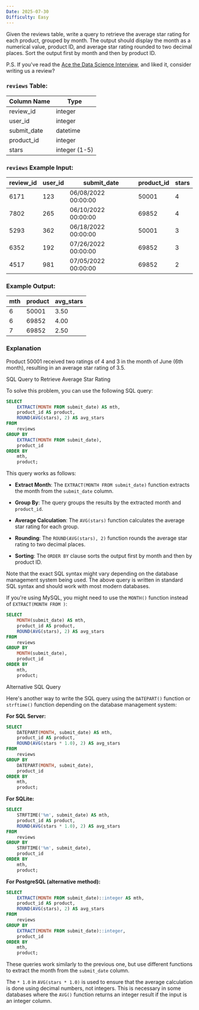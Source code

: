```yaml
---
Date: 2025-07-30
Difficulty: Easy
---
```

Given the reviews table, write a query to retrieve the average star rating for each product, grouped by month. The output should display the month as a numerical value, product ID, and average star rating rounded to two decimal places. Sort the output first by month and then by product ID.

P.S. If you've read the [Ace the Data Science Interview](https://amzn.to/3kF79Fx), and liked it, consider writing us a review?

### `reviews` Table:

|**Column Name**|**Type**|
|---|---|
|review_id|integer|
|user_id|integer|
|submit_date|datetime|
|product_id|integer|
|stars|integer (1-5)|

### `reviews` Example Input:

|**review_id**|**user_id**|**submit_date**|**product_id**|**stars**|
|---|---|---|---|---|
|6171|123|06/08/2022 00:00:00|50001|4|
|7802|265|06/10/2022 00:00:00|69852|4|
|5293|362|06/18/2022 00:00:00|50001|3|
|6352|192|07/26/2022 00:00:00|69852|3|
|4517|981|07/05/2022 00:00:00|69852|2|

### Example Output:

|**mth**|**product**|**avg_stars**|
|---|---|---|
|6|50001|3.50|
|6|69852|4.00|
|7|69852|2.50|

### Explanation

Product 50001 received two ratings of 4 and 3 in the month of June (6th month), resulting in an average star rating of 3.5.

SQL Query to Retrieve Average Star Rating

To solve this problem, you can use the following SQL query:

```SQL
SELECT 
    EXTRACT(MONTH FROM submit_date) AS mth,
    product_id AS product,
    ROUND(AVG(stars), 2) AS avg_stars
FROM 
    reviews
GROUP BY 
    EXTRACT(MONTH FROM submit_date),
    product_id
ORDER BY 
    mth,
    product;
```

This query works as follows:

- **Extract Month**: The `EXTRACT(MONTH FROM submit_date)` function extracts the month from the `submit_date` column.

- **Group By**: The query groups the results by the extracted month and `product_id`.

- **Average Calculation**: The `AVG(stars)` function calculates the average star rating for each group.

- **Rounding**: The `ROUND(AVG(stars), 2)` function rounds the average star rating to two decimal places.

- **Sorting**: The `ORDER BY` clause sorts the output first by month and then by product ID.

Note that the exact SQL syntax might vary depending on the database management system being used. The above query is written in standard SQL syntax and should work with most modern databases.

If you're using MySQL, you might need to use the `MONTH()` function instead of `EXTRACT(MONTH FROM )`:

```SQL
SELECT 
    MONTH(submit_date) AS mth,
    product_id AS product,
    ROUND(AVG(stars), 2) AS avg_stars
FROM 
    reviews
GROUP BY 
    MONTH(submit_date),
    product_id
ORDER BY 
    mth,
    product;
```

Alternative SQL Query

Here's another way to write the SQL query using the `DATEPART()` function or `strftime()` function depending on the database management system:

**For SQL Server:**

```SQL
SELECT 
    DATEPART(MONTH, submit_date) AS mth,
    product_id AS product,
    ROUND(AVG(stars * 1.0), 2) AS avg_stars
FROM 
    reviews
GROUP BY 
    DATEPART(MONTH, submit_date),
    product_id
ORDER BY 
    mth,
    product;
```

**For SQLite:**

```SQL
SELECT 
    STRFTIME('%m', submit_date) AS mth,
    product_id AS product,
    ROUND(AVG(stars * 1.0), 2) AS avg_stars
FROM 
    reviews
GROUP BY 
    STRFTIME('%m', submit_date),
    product_id
ORDER BY 
    mth,
    product;
```

**For PostgreSQL (alternative method):**

```SQL
SELECT 
    EXTRACT(MONTH FROM submit_date)::integer AS mth,
    product_id AS product,
    ROUND(AVG(stars), 2) AS avg_stars
FROM 
    reviews
GROUP BY 
    EXTRACT(MONTH FROM submit_date)::integer,
    product_id
ORDER BY 
    mth,
    product;
```

These queries work similarly to the previous one, but use different functions to extract the month from the `submit_date` column.

The `* 1.0` in `AVG(stars * 1.0)` is used to ensure that the average calculation is done using decimal numbers, not integers. This is necessary in some databases where the `AVG()` function returns an integer result if the input is an integer column.